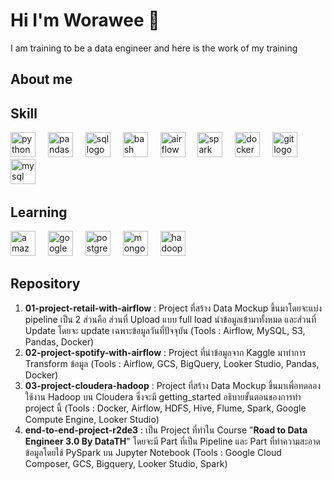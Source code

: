 # Hi I'm Worawee 👋

I am training to be a data engineer and here is the work of my training

## About me

## Skill

<div align="left">
  <img src="https://skillicons.dev/icons?i=py" height="40" alt="python logo"  />
  <img width="12" />
  <img src="https://cdn.jsdelivr.net/gh/devicons/devicon/icons/pandas/pandas-original.svg" height="40" alt="pandas logo"  />
  <img width="12" />
  <img src="https://e7.pngegg.com/pngimages/28/601/png-clipart-sql-logo-illustration-microsoft-azure-sql-database-microsoft-sql-server-database-blue-text-thumbnail.png" height="40" alt="sql logo"  />
  <img width="12" />
  <img src="https://skillicons.dev/icons?i=bash" height="40" alt="bash logo"  />
  <img width="12" />
  <img src="https://pbs.twimg.com/media/EFOe7T4X4AEfIyl.jpg" height="40" alt="airflow logo"  />
  <img width="12" />
  <img src="https://w7.pngwing.com/pngs/1/687/png-transparent-apache-spark-apache-http-server-scala-apache-software-foundation-data-processing-others-miscellaneous-text-orange-thumbnail.png" height="40" alt="spark logo"  />
  <img width="12" />
  <img src="https://skillicons.dev/icons?i=docker" height="40" alt="docker logo"  />
  <img width="12" />
  <img src="https://skillicons.dev/icons?i=git" height="40" alt="git logo"  />
  <img width="12" />
  <img src="https://skillicons.dev/icons?i=mysql" height="40" alt="mysql logo"  />
  <img width="12" />
</div>


## Learning

<div align="left">
  <img src="https://skillicons.dev/icons?i=aws" height="40" alt="amazonwebservices logo"  />
  <img width="12" />
  <img src="https://skillicons.dev/icons?i=gcp" height="40" alt="googlecloud logo"  />
  <img width="12" />
  <img src="https://cdn.simpleicons.org/postgresql/4169E1" height="40" alt="postgresql logo"  />
  <img width="12" />
  <img src="https://skillicons.dev/icons?i=mongodb" height="40" alt="mongodb logo"  />
  <img width="12" />
  <img src="https://static-00.iconduck.com/assets.00/hadoop-icon-2048x1535-hnz0inkl.png" height="40" alt="hadoop logo"  />
  <img width="12" />
</div>

## Repository

1. **01-project-retail-with-airflow** : Project ที่สร้าง Data Mockup ขึ้นมาโดยจะแบ่ง pipeline เป็น 2 ส่วนคือ ส่วนที่ Upload แบบ full load นำข้อมูลเข้ามาทั้งหมด
   และส่วนที่ Update โดยจะ update เฉพาะข้อมูลวันที่ปัจจุบัน (Tools : Airflow, MySQL, S3, Pandas, Docker)
3. **02-project-spotify-with-airflow** : Project ที่นำข้อมูลจาก Kaggle มาทำการ Transform ข้อมูล (Tools : Airflow, GCS, BigQuery, Looker Studio, Pandas, Docker)
4. **03-project-cloudera-hadoop** : Project ที่สร้าง Data Mockup ขึ้นมาเพื่อทดลองใช้งาน Hadoop บน Cloudera ซึ่งจะมี getting_started อธิบายขั้นตอนของการทำ project นี้ (Tools : Docker, Airflow, HDFS, Hive, Flume, Spark, Google Compute Engine, Looker Studio)
5. **end-to-end-project-r2de3** : เป็น Project ที่ทำใน Course "**Road to Data Engineer 3.0 By DataTH**" โดยจะมี Part ที่เป็น Pipeline และ Part ที่ทำความสะอาดข้อมูลโดยใช้ PySpark บน Jupyter Notebook (Tools : Google Cloud Composer, GCS, Bigquery, Looker Studio, Spark)

<!---


# Hi I'm Worawee 👋

- 👋 Hi, I’m @woraweetwpsk
- 👀 I’m interested in ...
- 🌱 I’m currently learning ...
- 💞️ I’m looking to collaborate on ...
- 📫 How to reach me ...
- 😄 Pronouns: ...
- ⚡ Fun fact: ...
woraweetwpsk/woraweetwpsk is a ✨ special ✨ repository because its `README.md` (this file) appears on your GitHub profile.
You can click the Preview link to take a look at your changes.
--->
